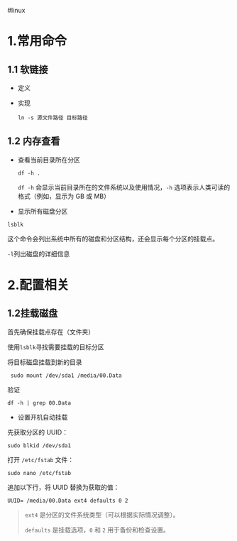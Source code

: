 #linux
# 1.常用命令

## 1.1 软链接

* 定义

* 实现

  ```
  ln -s 源文件路径 目标路径
  ```


## 1.2 内存查看

* 查看当前目录所在分区

  ```
  df -h .
  ```

  `df -h` 会显示当前目录所在的文件系统以及使用情况，`-h` 选项表示人类可读的格式（例如，显示为 GB 或 MB）

* 显示所有磁盘分区

```
lsblk
```

这个命令会列出系统中所有的磁盘和分区结构，还会显示每个分区的挂载点。

`-l`列出磁盘的详细信息

# 2.配置相关

## 1.2挂载磁盘

首先确保挂载点存在（文件夹）

使用`lsblk`寻找需要挂载的目标分区

将目标磁盘挂载到新的目录

` sudo mount /dev/sda1 /media/00.Data`

验证

`df -h | grep 00.Data`

* 设置开机自动挂载

先获取分区的 UUID：

`sudo blkid /dev/sda1`

打开 `/etc/fstab` 文件：

`sudo nano /etc/fstab`

追加以下行，将 UUID 替换为获取的值：

`UUID= /media/00.Data ext4 defaults 0 2`

> `ext4` 是分区的文件系统类型（可以根据实际情况调整）。
>
> `defaults` 是挂载选项，`0` 和 `2` 用于备份和检查设置。



